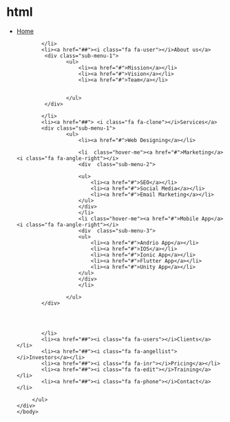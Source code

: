 # html


<html>
<head>
<title>Drop-down Menu design</title>
<link rel="stylesheet"  href="2PG.css">
<link rel="stylesheet"  href="https://stackpath.bootstrapcdn.com/font-awesome/4.7.0/css/font-awesome.min.css">
</head>
    <body>
    <div class="menu-bar">
        <ul>
            <li class="active"><a href="##"><i class="fa fa-home"></i>Home</a>
               
            </li>
            <li><a href="##"><i class="fa fa-user"></i>About us</a>
             <div class="sub-menu-1">
                    <ul>
                        <li><a href="#">Mission</a></li>
                        <li><a href="#">Vision</a></li>
                        <li><a href="#">Team</a></li>
                        
                
                    </ul>
             </div>
            
            </li>
            <li><a href="##"> <i class="fa fa-clone"></i>Services</a>
            <div class="sub-menu-1">
                    <ul>
                        <li><a href="#">Web Designing</a></li>

                        <li  class="hover-me"><a href="#">Marketing</a><i class="fa fa-angle-right"></i>
                        <div  class="sub-menu-2">

                        <ul>
                            <li><a href="#">SEO</a></li>
                            <li><a href="#">Social Media</a></li>
                            <li><a href="#">Email Marketing</a></li>
                        </ul>
                        </div>
                        </li>
                        <li class="hover-me"><a href="#">Mobile App</a><i class="fa fa-angle-right"></i>
                        <div  class="sub-menu-3">
                        <ul>
                            <li><a href="#">Andrio App</a></li>
                            <li><a href="#">IOS</a></li>
                            <li><a href="#">Ionic App</a></li>
                            <li><a href="#">Flutter App</a></li>
                            <li><a href="#">Unity App</a></li>
                        </ul>
                        </div>
                        </li>
                
                    </ul>
            </div>
            
            
            
            
            </li>
            <li><a href="##"><i class="fa fa-users"></i>Clients</a></li>
            <li><a href="##"><i class="fa fa-angellist"></i>Investors</a></li>
            <li><a href="##"><i class="fa fa-inr"></i>Pricing</a></li>
            <li><a href="##"><i class="fa fa-edit"></i>Training</a></li>
            <li><a href="##"><i class="fa fa-phone"></i>Contact</a></li>
    
         </ul>
    </div>
    </body>
</html>

